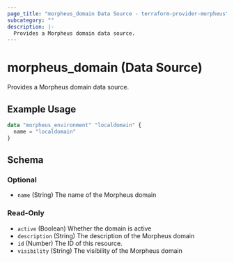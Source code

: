```yaml
---
page_title: "morpheus_domain Data Source - terraform-provider-morpheus"
subcategory: ""
description: |-
  Provides a Morpheus domain data source.
---
```


# morpheus_domain (Data Source)

Provides a Morpheus domain data source.

## Example Usage

```terraform
data "morpheus_environment" "localdomain" {
  name = "localdomain"
}
```

<!-- schema generated by tfplugindocs -->
## Schema

### Optional

- `name` (String) The name of the Morpheus domain

### Read-Only

- `active` (Boolean) Whether the domain is active
- `description` (String) The description of the Morpheus domain
- `id` (Number) The ID of this resource.
- `visibility` (String) The visibility of the Morpheus domain